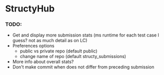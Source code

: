 # StructyHub

### TODO:
- Get and display more submission stats (ms runtime for each test case I guess? not as much detail as on LC)
- Preferences options
    - public vs private repo (default public)
    - change name of repo (default structy_submissions)
- More info about overall stats?
- Don't make commit when does not differ from preceding submission
